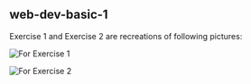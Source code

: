 ## web-dev-basic-1

Exercise 1 and Exercise 2 are recreations of following pictures:

![For Exercise 1](https://github.com/ZiyongHe/web-dev-basics-1/blob/main/assets/1.png?raw=true)




![For Exercise 2](https://github.com/ZiyongHe/web-dev-basics-1/blob/main/assets/2.png?raw=true)